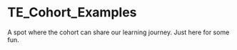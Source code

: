 # TE_Cohort_Examples
A spot where the cohort can share our learning journey. Just here for some fun.
